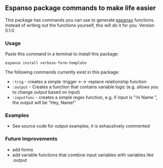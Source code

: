 ## Espanso package commands to make life easier

This package has commands you can use to generate [espanso](https://espanso.org/) functions.
Instead of writing out the functions yourself, this will do it for you.
Version 0.1.0

### Usage

Paste this command in a terminal to install this package:

`espanso install verbose-form-template`

The following commands currently exist in this package:

- `:trig` - creates a simple :trigger ←→ :replace relationship function
- `:output` - Creates a function that contains variable logic (e.g. allows you to change output based on input)
- `:inputfunc` - creates a simple regex function, e.g. if input is “:hi Name ”, the output will be “Hey, Name!”

### Examples

- See source code for output examples; it is exhaustively commented


### Future Improvements

- add forms
- add variable functions that combine input variables with variables like :output
